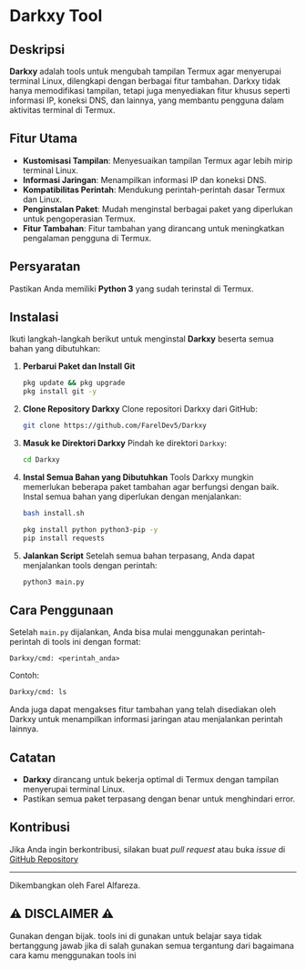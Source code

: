 # Darkxy Tool

## Deskripsi
**Darkxy** adalah tools untuk mengubah tampilan Termux agar menyerupai terminal Linux, dilengkapi dengan berbagai fitur tambahan. Darkxy tidak hanya memodifikasi tampilan, tetapi juga menyediakan fitur khusus seperti informasi IP, koneksi DNS, dan lainnya, yang membantu pengguna dalam aktivitas terminal di Termux.

## Fitur Utama
- **Kustomisasi Tampilan**: Menyesuaikan tampilan Termux agar lebih mirip terminal Linux.
- **Informasi Jaringan**: Menampilkan informasi IP dan koneksi DNS.
- **Kompatibilitas Perintah**: Mendukung perintah-perintah dasar Termux dan Linux.
- **Penginstalan Paket**: Mudah menginstal berbagai paket yang diperlukan untuk pengoperasian Termux.
- **Fitur Tambahan**: Fitur tambahan yang dirancang untuk meningkatkan pengalaman pengguna di Termux.

## Persyaratan
Pastikan Anda memiliki **Python 3** yang sudah terinstal di Termux.

## Instalasi
Ikuti langkah-langkah berikut untuk menginstal **Darkxy** beserta semua bahan yang dibutuhkan:

1. **Perbarui Paket dan Install Git**
   ```bash
   pkg update && pkg upgrade
   pkg install git -y
   ```

2. **Clone Repository Darkxy**
   Clone repositori Darkxy dari GitHub:
   ```bash
   git clone https://github.com/FarelDev5/Darkxy
   ```

3. **Masuk ke Direktori Darkxy**
   Pindah ke direktori `Darkxy`:
   ```bash
   cd Darkxy
   ```

4. **Instal Semua Bahan yang Dibutuhkan**
   Tools Darkxy mungkin memerlukan beberapa paket tambahan agar berfungsi dengan baik. Instal semua bahan yang diperlukan dengan menjalankan:
   ```bash
   bash install.sh
   ```
   
   ```bash
   pkg install python python3-pip -y
   pip install requests
   ```

5. **Jalankan Script**
   Setelah semua bahan terpasang, Anda dapat menjalankan tools dengan perintah:
   ```bash
   python3 main.py
   ```

## Cara Penggunaan
Setelah `main.py` dijalankan, Anda bisa mulai menggunakan perintah-perintah di tools ini dengan format:
```
Darkxy/cmd: <perintah_anda>
```

Contoh:
```bash
Darkxy/cmd: ls
```

Anda juga dapat mengakses fitur tambahan yang telah disediakan oleh Darkxy untuk menampilkan informasi jaringan atau menjalankan perintah lainnya.

## Catatan
- **Darkxy** dirancang untuk bekerja optimal di Termux dengan tampilan menyerupai terminal Linux.
- Pastikan semua paket terpasang dengan benar untuk menghindari error.

## Kontribusi
Jika Anda ingin berkontribusi, silakan buat *pull request* atau buka *issue* di [GitHub Repository](https://github.com/FarelDev5)

---

Dikembangkan oleh Farel Alfareza.

## ⚠ DISCLAIMER ⚠

Gunakan dengan bijak.
tools ini di gunakan untuk belajar
saya tidak bertanggung jawab jika di salah gunakan
semua tergantung dari bagaimana cara kamu menggunakan tools ini
